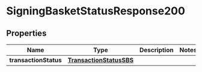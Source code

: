 # SigningBasketStatusResponse200

## Properties
Name | Type | Description | Notes
------------ | ------------- | ------------- | -------------
**transactionStatus** | [**TransactionStatusSBS**](TransactionStatusSBS.md) |  | 
